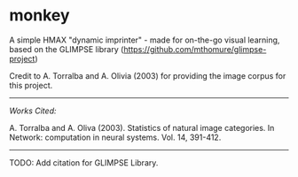 monkey
======

A simple HMAX "dynamic imprinter" - made for on-the-go visual learning, based on the GLIMPSE library (https://github.com/mthomure/glimpse-project)

Credit to A. Torralba and A. Olivia (2003) for providing the image corpus for this project.

* * *

*Works Cited:*

A. Torralba and A. Oliva (2003). Statistics of natural image categories. In Network: computation in neural systems. Vol. 14, 391-412.

* * *

TODO: Add citation for GLIMPSE Library.
